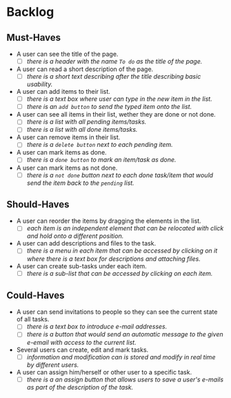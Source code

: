 # Backlog

## Must-Haves

<!-- > these are necessary for basic usability -->

- A user can see the title of the page.
  - [ ] _there is a header with the name `To do` as the title of the page._

- A user can read a short description of the page.
  - [ ] _there is a short text describing after the title describing basic usability._

- A user can add items to their list.
  - [ ] _there is a text box where user can type in the new item in the list._
  - [ ] _there is an `add button` to send the typed item onto the list._

- A user can see all items in their list, wether they are done or not done.
  - [ ] _there is a list with all pending items/tasks._
  - [ ] _there is a list with all done items/tasks._

- A user can remove items in their list.
  - [ ] _there is a `delete button` next to each pending item._

- A user can mark items as done.
  - [ ] _there is a `done button` to mark an item/task as done._

- A user can mark items as not done.
  - [ ] _there is a `not done` button next to each done task/item that would send the item back to the `pending` list._

## Should-Haves

<!-- > these will complete the user experience, but are not necessary -->
- A user can reorder the items by dragging the elements in the list.
  - [ ] _each item is an independent element that can be relocated with click and hold onto a different position._

- A user can add descriptions and files to the task.
  - [ ] _there is a menu in each item that can be accessed by clicking on it where there is a text box for descriptions and attaching files._

- A user can create sub-tasks under each item.
  - [ ] _there is a sub-list that can be accessed by clicking on each item._

## Could-Haves

<!-- > would be really cool ... if there's time -->

- A user can send invitations to people so they can see the current state of all tasks.
  - [ ] _there is a text box to introduce e-mail addresses._
  - [ ] _there is a button that would send an automatic message to the given e-email with access to the current list._

- Several users can create, edit and mark tasks.
  - [ ] _information and modification can is stored and modify in real time by different users._

- A user can assign him/herself or other user to a specific task.
  - [ ] _there is a an assign button that allows users to save a user's e-mails as part of the description of the task._
